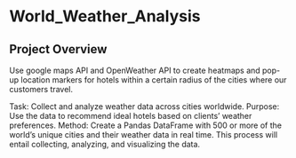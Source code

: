 # World_Weather_Analysis

## Project Overview

Use google maps API and OpenWeather API to create heatmaps and pop-up location markers for hotels within a certain radius of the cities where our customers travel.

Task: Collect and analyze weather data across cities worldwide.
Purpose: Use the data to recommend ideal hotels based on clients’ weather preferences.
Method: Create a Pandas DataFrame with 500 or more of the world’s unique cities and their weather data in real time. This process will entail collecting, analyzing, and visualizing the data.
